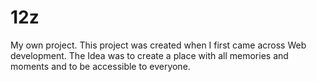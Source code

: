 # 12z
My own project.
This project was created when I first came across Web development. The Idea was to create a place  with all memories and moments and to be accessible to everyone.
